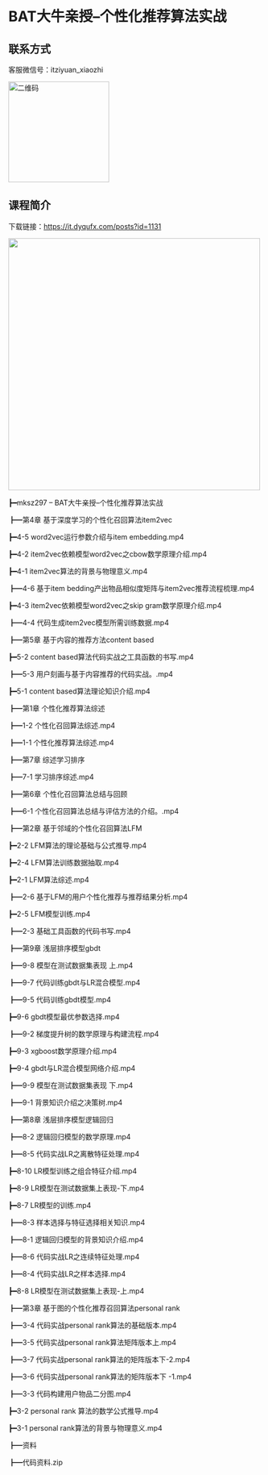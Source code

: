 # BAT大牛亲授&#8211;个性化推荐算法实战

## 联系方式

客服微信号：itziyuan_xiaozhi

<img src="https://ziyuanyun.oss-cn-guangzhou.aliyuncs.com/common/20240614073449/666b82192834a.jpg" width="200" height="200" alt="二维码">

## 课程简介

下载链接：https://it.dyqufx.com/posts?id=1131

<img src="https://ziyuanyun.oss-cn-guangzhou.aliyuncs.com/yun/20240515153621/664465f56cb97.jpg" width="500" alt="">

  ┣━mksz297 &#8211; BAT大牛亲授&#8211;个性化推荐算法实战

 ┣━第4章 基于深度学习的个性化召回算法item2vec

 ┣━4-5 word2vec运行参数介绍与item embedding.mp4

 ┣━4-2 item2vec依赖模型word2vec之cbow数学原理介绍.mp4

 ┣━4-1 item2vec算法的背景与物理意义.mp4

 ┣━4-6 基于item bedding产出物品相似度矩阵与item2vec推荐流程梳理.mp4

 ┣━4-3 item2vec依赖模型word2vec之skip gram数学原理介绍.mp4

 ┣━4-4 代码生成item2vec模型所需训练数据.mp4

 ┣━第5章 基于内容的推荐方法content based

 ┣━5-2 content based算法代码实战之工具函数的书写.mp4

 ┣━5-3 用户刻画与基于内容推荐的代码实战。.mp4

 ┣━5-1 content based算法理论知识介绍.mp4

 ┣━第1章 个性化推荐算法综述

 ┣━1-2 个性化召回算法综述.mp4

 ┣━1-1 个性化推荐算法综述.mp4

 ┣━第7章 综述学习排序

 ┣━7-1 学习排序综述.mp4

 ┣━第6章 个性化召回算法总结与回顾

 ┣━6-1 个性化召回算法总结与评估方法的介绍。.mp4

 ┣━第2章 基于邻域的个性化召回算法LFM

 ┣━2-2 LFM算法的理论基础与公式推导.mp4

 ┣━2-4 LFM算法训练数据抽取.mp4

 ┣━2-1 LFM算法综述.mp4

 ┣━2-6 基于LFM的用户个性化推荐与推荐结果分析.mp4

 ┣━2-5 LFM模型训练.mp4

 ┣━2-3 基础工具函数的代码书写.mp4

 ┣━第9章 浅层排序模型gbdt

 ┣━9-8 模型在测试数据集表现 上.mp4

 ┣━9-7 代码训练gbdt与LR混合模型.mp4

 ┣━9-5 代码训练gbdt模型.mp4

 ┣━9-6 gbdt模型最优参数选择.mp4

 ┣━9-2 梯度提升树的数学原理与构建流程.mp4

 ┣━9-3 xgboost数学原理介绍.mp4

 ┣━9-4 gbdt与LR混合模型网络介绍.mp4

 ┣━9-9 模型在测试数据集表现 下.mp4

 ┣━9-1 背景知识介绍之决策树.mp4

 ┣━第8章 浅层排序模型逻辑回归

 ┣━8-2 逻辑回归模型的数学原理.mp4

 ┣━8-5 代码实战LR之离散特征处理.mp4

 ┣━8-10 LR模型训练之组合特征介绍.mp4

 ┣━8-9 LR模型在测试数据集上表现-下.mp4

 ┣━8-7 LR模型的训练.mp4

 ┣━8-3 样本选择与特征选择相关知识.mp4

 ┣━8-1 逻辑回归模型的背景知识介绍.mp4

 ┣━8-6 代码实战LR之连续特征处理.mp4

 ┣━8-4 代码实战LR之样本选择.mp4

 ┣━8-8 LR模型在测试数据集上表现-上.mp4

 ┣━第3章 基于图的个性化推荐召回算法personal rank

 ┣━3-4 代码实战personal rank算法的基础版本.mp4

 ┣━3-5 代码实战personal rank算法矩阵版本上.mp4

 ┣━3-7 代码实战personal rank算法的矩阵版本下-2.mp4

 ┣━3-6 代码实战personal rank算法的矩阵版本下 -1.mp4

 ┣━3-3 代码构建用户物品二分图.mp4

 ┣━3-2 personal rank 算法的数学公式推导.mp4

 ┣━3-1 personal rank算法的背景与物理意义.mp4

 ┣━资料

 ┣━代码资料.zip

  